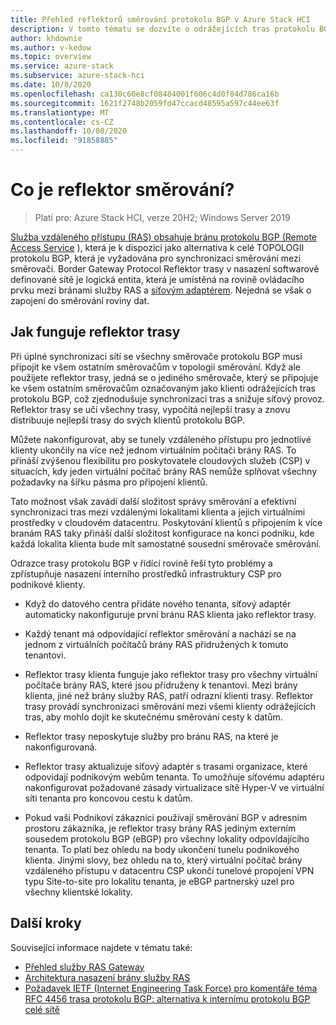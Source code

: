 ```yaml
---
title: Přehled reflektorů směrování protokolu BGP v Azure Stack HCI
description: V tomto tématu se dozvíte o odrážejících tras protokolu BGP pro softwarově definované sítě v Azure Stack HCI.
author: khdownie
ms.author: v-kedow
ms.topic: overview
ms.service: azure-stack
ms.subservice: azure-stack-hci
ms.date: 10/8/2020
ms.openlocfilehash: ca130c60e8cf08484001f606c4d0f84d786ca16b
ms.sourcegitcommit: 1621f2748b2059fd47ccacd48595a597c44ee63f
ms.translationtype: MT
ms.contentlocale: cs-CZ
ms.lasthandoff: 10/08/2020
ms.locfileid: "91858885"
---
```

# <a name="what-is-route-reflector"></a>Co je reflektor směrování?

> Platí pro: Azure Stack HCI, verze 20H2; Windows Server 2019

[Služba vzdáleného přístupu (RAS) obsahuje bránu protokolu BGP (Remote Access Service](gateway-overview.md) ), která je k dispozici jako alternativa k celé TOPOLOGII protokolu BGP, která je vyžadována pro synchronizaci směrování mezi směrovači. Border Gateway Protocol Reflektor trasy v nasazení softwarově definované sítě je logická entita, která je umístěná na rovině ovládacího prvku mezi bránami služby RAS a [síťovým adaptérem](network-controller-overview.md). Nejedná se však o zapojení do směrování roviny dat.

## <a name="how-route-reflector-works"></a>Jak funguje reflektor trasy

Při úplné synchronizaci sítí se všechny směrovače protokolu BGP musí připojit ke všem ostatním směrovačům v topologii směrování. Když ale použijete reflektor trasy, jedná se o jediného směrovače, který se připojuje ke všem ostatním směrovačům označovaným jako klienti odrážejících tras protokolu BGP, což zjednodušuje synchronizaci tras a snižuje síťový provoz. Reflektor trasy se učí všechny trasy, vypočítá nejlepší trasy a znovu distribuuje nejlepší trasy do svých klientů protokolu BGP.

Můžete nakonfigurovat, aby se tunely vzdáleného přístupu pro jednotlivé klienty ukončily na více než jednom virtuálním počítači brány RAS. To přináší zvýšenou flexibilitu pro poskytovatele cloudových služeb (CSP) v situacích, kdy jeden virtuální počítač brány RAS nemůže splňovat všechny požadavky na šířku pásma pro připojení klientů.

Tato možnost však zavádí další složitost správy směrování a efektivní synchronizaci tras mezi vzdálenými lokalitami klienta a jejich virtuálními prostředky v cloudovém datacentru. Poskytování klientů s připojením k více branám RAS taky přináší další složitost konfigurace na konci podniku, kde každá lokalita klienta bude mít samostatné sousední směrovače směrování.

Odrazce trasy protokolu BGP v řídící rovině řeší tyto problémy a zpřístupňuje nasazení interního prostředků infrastruktury CSP pro podnikové klienty.

- Když do datového centra přidáte nového tenanta, síťový adaptér automaticky nakonfiguruje první bránu RAS klienta jako reflektor trasy.

- Každý tenant má odpovídající reflektor směrování a nachází se na jednom z virtuálních počítačů brány RAS přidružených k tomuto tenantovi.

- Reflektor trasy klienta funguje jako reflektor trasy pro všechny virtuální počítače brány RAS, které jsou přidruženy k tenantovi. Mezi brány klienta, jiné než brány služby RAS, patří odrazní klienti trasy. Reflektor trasy provádí synchronizaci směrování mezi všemi klienty odrážejících tras, aby mohlo dojít ke skutečnému směrování cesty k datům.

- Reflektor trasy neposkytuje služby pro bránu RAS, na které je nakonfigurovaná.

- Reflektor trasy aktualizuje síťový adaptér s trasami organizace, které odpovídají podnikovým webům tenanta. To umožňuje síťovému adaptéru nakonfigurovat požadované zásady virtualizace sítě Hyper-V ve virtuální síti tenanta pro koncovou cestu k datům.

- Pokud vaši Podnikoví zákazníci používají směrování BGP v adresním prostoru zákazníka, je reflektor trasy brány RAS jediným externím sousedem protokolu BGP (eBGP) pro všechny lokality odpovídajícího tenanta. To platí bez ohledu na body ukončení tunelu podnikového klienta. Jinými slovy, bez ohledu na to, který virtuální počítač brány vzdáleného přístupu v datacentru CSP ukončí tunelové propojení VPN typu Site-to-site pro lokalitu tenanta, je eBGP partnerský uzel pro všechny klientské lokality.

## <a name="next-steps"></a>Další kroky

Související informace najdete v tématu také:

- [Přehled služby RAS Gateway](gateway-overview.md)
- [Architektura nasazení brány služby RAS](/windows-server/networking/sdn/technologies/network-function-virtualization/ras-gateway-deployment-architecture)
- [Požadavek IETF (Internet Engineering Task Force) pro komentáře téma RFC 4456 trasa protokolu BGP: alternativa k internímu protokolu BGP celé sítě](https://tools.ietf.org/html/rfc4456)